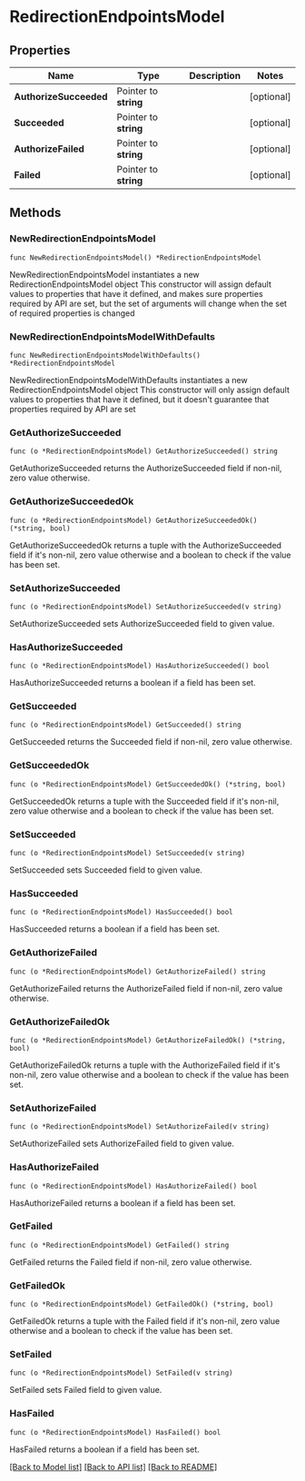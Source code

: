 # RedirectionEndpointsModel

## Properties

Name | Type | Description | Notes
------------ | ------------- | ------------- | -------------
**AuthorizeSucceeded** | Pointer to **string** |  | [optional] 
**Succeeded** | Pointer to **string** |  | [optional] 
**AuthorizeFailed** | Pointer to **string** |  | [optional] 
**Failed** | Pointer to **string** |  | [optional] 

## Methods

### NewRedirectionEndpointsModel

`func NewRedirectionEndpointsModel() *RedirectionEndpointsModel`

NewRedirectionEndpointsModel instantiates a new RedirectionEndpointsModel object
This constructor will assign default values to properties that have it defined,
and makes sure properties required by API are set, but the set of arguments
will change when the set of required properties is changed

### NewRedirectionEndpointsModelWithDefaults

`func NewRedirectionEndpointsModelWithDefaults() *RedirectionEndpointsModel`

NewRedirectionEndpointsModelWithDefaults instantiates a new RedirectionEndpointsModel object
This constructor will only assign default values to properties that have it defined,
but it doesn't guarantee that properties required by API are set

### GetAuthorizeSucceeded

`func (o *RedirectionEndpointsModel) GetAuthorizeSucceeded() string`

GetAuthorizeSucceeded returns the AuthorizeSucceeded field if non-nil, zero value otherwise.

### GetAuthorizeSucceededOk

`func (o *RedirectionEndpointsModel) GetAuthorizeSucceededOk() (*string, bool)`

GetAuthorizeSucceededOk returns a tuple with the AuthorizeSucceeded field if it's non-nil, zero value otherwise
and a boolean to check if the value has been set.

### SetAuthorizeSucceeded

`func (o *RedirectionEndpointsModel) SetAuthorizeSucceeded(v string)`

SetAuthorizeSucceeded sets AuthorizeSucceeded field to given value.

### HasAuthorizeSucceeded

`func (o *RedirectionEndpointsModel) HasAuthorizeSucceeded() bool`

HasAuthorizeSucceeded returns a boolean if a field has been set.

### GetSucceeded

`func (o *RedirectionEndpointsModel) GetSucceeded() string`

GetSucceeded returns the Succeeded field if non-nil, zero value otherwise.

### GetSucceededOk

`func (o *RedirectionEndpointsModel) GetSucceededOk() (*string, bool)`

GetSucceededOk returns a tuple with the Succeeded field if it's non-nil, zero value otherwise
and a boolean to check if the value has been set.

### SetSucceeded

`func (o *RedirectionEndpointsModel) SetSucceeded(v string)`

SetSucceeded sets Succeeded field to given value.

### HasSucceeded

`func (o *RedirectionEndpointsModel) HasSucceeded() bool`

HasSucceeded returns a boolean if a field has been set.

### GetAuthorizeFailed

`func (o *RedirectionEndpointsModel) GetAuthorizeFailed() string`

GetAuthorizeFailed returns the AuthorizeFailed field if non-nil, zero value otherwise.

### GetAuthorizeFailedOk

`func (o *RedirectionEndpointsModel) GetAuthorizeFailedOk() (*string, bool)`

GetAuthorizeFailedOk returns a tuple with the AuthorizeFailed field if it's non-nil, zero value otherwise
and a boolean to check if the value has been set.

### SetAuthorizeFailed

`func (o *RedirectionEndpointsModel) SetAuthorizeFailed(v string)`

SetAuthorizeFailed sets AuthorizeFailed field to given value.

### HasAuthorizeFailed

`func (o *RedirectionEndpointsModel) HasAuthorizeFailed() bool`

HasAuthorizeFailed returns a boolean if a field has been set.

### GetFailed

`func (o *RedirectionEndpointsModel) GetFailed() string`

GetFailed returns the Failed field if non-nil, zero value otherwise.

### GetFailedOk

`func (o *RedirectionEndpointsModel) GetFailedOk() (*string, bool)`

GetFailedOk returns a tuple with the Failed field if it's non-nil, zero value otherwise
and a boolean to check if the value has been set.

### SetFailed

`func (o *RedirectionEndpointsModel) SetFailed(v string)`

SetFailed sets Failed field to given value.

### HasFailed

`func (o *RedirectionEndpointsModel) HasFailed() bool`

HasFailed returns a boolean if a field has been set.


[[Back to Model list]](../README.md#documentation-for-models) [[Back to API list]](../README.md#documentation-for-api-endpoints) [[Back to README]](../README.md)



